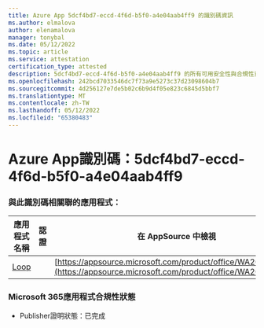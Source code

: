 ```yaml
---
title: Azure App 5dcf4bd7-eccd-4f6d-b5f0-a4e04aab4ff9 的識別碼資訊
ms.author: elmalova
author: elenamalova
manager: tonybal
ms.date: 05/12/2022
ms.topic: article
ms.service: attestation
certification_type: attested
description: 5dcf4bd7-eccd-4f6d-b5f0-a4e04aab4ff9 的所有可用安全性與合規性資訊。
ms.openlocfilehash: 242bcd7033546dc7f73a9e5273c37d23098604b7
ms.sourcegitcommit: 4d256127e7de5b02c6b9d4f05e823c6845d5bbf7
ms.translationtype: MT
ms.contentlocale: zh-TW
ms.lasthandoff: 05/12/2022
ms.locfileid: "65380483"
---
```

# <a name="azure-app-id-5dcf4bd7-eccd-4f6d-b5f0-a4e04aab4ff9"></a>Azure App識別碼：5dcf4bd7-eccd-4f6d-b5f0-a4e04aab4ff9


### <a name="apps-associated-with-this-id"></a>與此識別碼相關聯的應用程式：
| **應用程式名稱** | **認證** | **在 AppSource 中檢視** |
|--------------|---------------|-----------------------|
| [Loop](../forward/WA200003480.md) |  | [https://appsource.microsoft.com/product/office/WA200003480](https://appsource.microsoft.com/product/office/WA200003480) |

### <a name="microsoft-365-app-compliance-status"></a>Microsoft 365應用程式合規性狀態
- Publisher證明狀態：已完成
